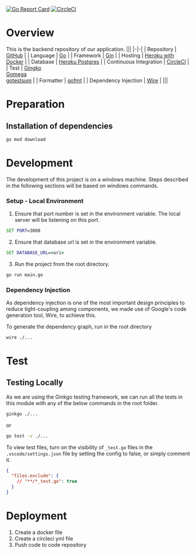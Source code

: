 [![Go Report Card](https://goreportcard.com/badge/github.com/Zen-Railz/Backend)](https://goreportcard.com/report/github.com/Zen-Railz/Backend) 
[![CircleCI](https://circleci.com/gh/Zen-Railz/Backend/tree/main.svg?style=shield)](https://circleci.com/gh/Zen-Railz/Backend/tree/main)

# Overview
This is the backend repository of our application.
|||
|-|-|
| Repository | [GitHub](https://github.com/Zen-Railz/Backend) |
| Language | [Go](https://go.dev/) |
| Framework | [Gin](https://github.com/gin-gonic/gin) |
| Hosting | [Heroku with Docker](https://devcenter.heroku.com/articles/container-registry-and-runtime) |
| Database | [Heroku Postgres](https://www.heroku.com/postgres) |
| Continuous Integration | [CircleCI](https://app.circleci.com/pipelines/github/Zen-Railz/Backend) |
| Test | [Gingko](https://github.com/onsi/ginkgo) <br> [Gomega](https://github.com/onsi/gomega) <br> [gotestsum](https://github.com/gotestyourself/gotestsum) |
| Formatter | [gofmt](https://pkg.go.dev/cmd/gofmt) |
| Dependency Injection | [Wire](https://github.com/google/wire) |
|||

# Preparation
## Installation of dependencies
```cmd
go mod download
```

# Development
The development of this project is on a windows machine. Steps described in the following sections will be based on windows commands.

### Setup - Local Environment
1. Ensure that port number is set in the environment variable. The local server will be listening on this port.
```cmd
SET PORT=3000
```
2. Ensure that database url is set in the environment variable.
```cmd
SET DATABASE_URL=<uri>
```
3. Run the project from the root directory.
```cmd
go run main.go
```

### Dependency Injection
As dependency injection is one of the most important design principles to reduce tight-coupling among components, we made use of Google's code generation tool, Wire, to achieve this.

To generate the dependency graph, run in the root directory
```cmd
wire ./...
```

# Test
## Testing Locally
As we are using the Ginkgo testing framework, we can run all the tests in this module with any of the below commands in the root folder.
```cmd
ginkgo ./...
```
or
```cmd
go test -v ./...
```
To view test files, turn on the visibility of `_test.go` files in the `.vscode/settings.json` file by setting the config to false, or simply comment it.
```json
{
  "files.exclude": {
    // "**/*_test.go": true
  }
}
```

# Deployment
1. Create a docker file
2. Create a circleci yml file
3. Push code to code repository